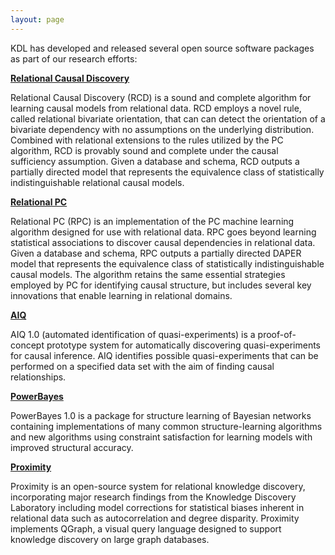```yaml
---
layout: page
---
```


KDL has developed and released several open source software packages as part of our research efforts:

[**Relational Causal Discovery**](relational_causal_discovery.html)

Relational Causal Discovery (RCD) is a sound and complete algorithm for learning causal models from relational data.  RCD employs a novel rule, called relational bivariate orientation, that can can detect the orientation of a bivariate dependency with no assumptions on the underlying distribution.  Combined with relational extensions to the rules utilized by the PC algorithm, RCD is provably sound and complete under the causal sufficiency assumption.  Given a database and schema, RCD outputs a partially directed model that represents the equivalence class of statistically indistinguishable relational causal models.

[**Relational PC**](_software/relational_pc.md)

Relational PC (RPC) is an implementation of the PC machine learning algorithm designed for use with relational data. RPC goes beyond learning statistical associations to discover causal dependencies in relational data. Given a database and schema, RPC outputs a partially directed DAPER model that represents the equivalence class of statistically indistinguishable causal models. The algorithm retains the same essential strategies employed by PC for identifying causal structure, but includes several key innovations that enable learning in relational domains.

[**AIQ**](_software/aiq.md)

AIQ 1.0 (automated identification of quasi-experiments) is a proof-of-concept prototype system for automatically discovering quasi-experiments for causal inference. AIQ identifies possible quasi-experiments that can be performed on a specified data set with the aim of finding causal relationships.

[**PowerBayes**](_software/power_bayes.md)

PowerBayes 1.0 is a package for structure learning of Bayesian networks containing implementations of many common structure-learning algorithms and new algorithms using constraint satisfaction for learning models with improved structural accuracy.

[**Proximity**](_software/proximity.md)

Proximity is an open-source system for relational knowledge discovery, incorporating major research findings from the Knowledge Discovery Laboratory including model corrections for statistical biases inherent in relational data such as autocorrelation and degree disparity. Proximity implements QGraph, a visual query language designed to support knowledge discovery on large graph databases.
